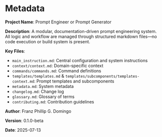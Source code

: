 # Metadata

**Project Name**: Prompt Engineer or Prompt Generator

**Description**: A modular, documentation-driven prompt engineering system. All logic and workflow are managed through structured markdown files—no code execution or build system is present.

**Key Files**:
- `main_instruction.md`: Central configuration and system instructions
- `context/context.md`: Domain-specific context
- `commands/commands.md`: Command definitions
- `templates/templates.md` & `templates/subcomponents/templates-context.md`: Prompt templates and subcomponents
- `metadata.md`: System metadata
- `changelog.md`: Change log
- `glossary.md`: Glossary of terms
- `contributing.md`: Contribution guidelines

**Author**: Franz Phillip G. Domingo

**Version**: 0.1.0-beta

**Date**: 2025-07-13
